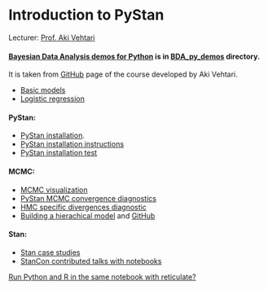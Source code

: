 # Introduction to PyStan

Lecturer: [Prof. Aki Vehtari](https://users.aalto.fi/~ave/)  

#### [Bayesian Data Analysis demos for Python](http://www.stat.columbia.edu/~gelman/book/) is in [BDA_py_demos](https://github.com/kabartay/MLSS-DTU-SCS-2018/tree/master/3-Introduction_to_PyStan/BDA_py_demos) directory.  
It is taken from [GitHub](https://github.com/avehtari/BDA_py_demos) page of the course developed by Aki Vehtari.  
* [Basic models](https://github.com/avehtari/BDA_py_demos/blob/master/demos_pystan/pystan_demo.ipynb)  
* [Logistic regression](https://github.com/avehtari/BDA_py_demos/blob/master/demos_pystan/diabetes.ipynb)  

#### PyStan:  
* [PyStan installation](https://pystan.readthedocs.io/en/latest/).  
* [PyStan installation instructions](https://github.com/chendaniely/pystan/blob/develop/doc/installation_beginner.rst/)  
* [PyStan installation test](https://github.com/avehtari/BDA_py_demos/blob/master/demos_pystan/PyStan_test_installation.ipynb)  

#### MCMC:  
* [MCMC visualization](https://chi-feng.github.io/mcmc-demo/)  
* [PyStan MCMC convergence diagnostics](https://github.com/betanalpha/jupyter_case_studies/tree/master/pystan_workflow)  
* [HMC specific divergences diagnostic](http://mc-stan.org/users/documentation/case-studies/divergences_and_bias.html)  
* [Building a hierachical model](http://mc-stan.org/users/documentation/case-studies/radon.html]) and [GitHub](https://github.com/fonnesbeck/stan_workshop_2016)  

#### Stan:  
* [Stan case studies](http://mc-stan.org/users/documentation/case-studies.html)  
* [StanCon contributed talks with notebooks](https://github.com/stan-dev/stancon_talks)  

[Run Python and R in the same notebook with reticulate?](https://github.com/rstudio/reticulate)  

